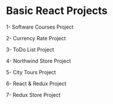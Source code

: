 # Basic React Projects
1- Software Courses Project

2- Currency Rate Project

3- ToDo List Project

4- Northwind Store Project

5- City Tours Project

6- React & Redux Project

7- Redux Store Project
